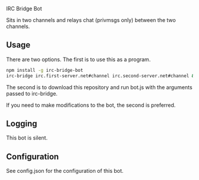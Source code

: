 IRC Bridge Bot

Sits in two channels and relays chat (privmsgs only) between the two channels.

## Usage

There are two options. The first is to use this as a program.

```bash
npm install -g irc-bridge-bot
irc-bridge irc.first-server.net#channel irc.second-server.net#channel &
```

The second is to download this repository and run bot.js with the
arguments passed to irc-bridge.

If you need to make modifications to the bot, the second is preferred.

## Logging

This bot is silent.

## Configuration

See config.json for the configuration of this bot.